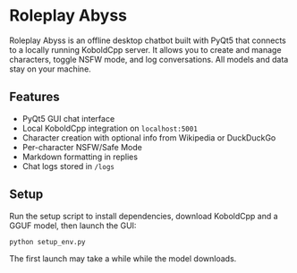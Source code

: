 # Roleplay Abyss

Roleplay Abyss is an offline desktop chatbot built with PyQt5 that connects to a locally running KoboldCpp server. It allows you to create and manage characters, toggle NSFW mode, and log conversations. All models and data stay on your machine.

## Features
- PyQt5 GUI chat interface
- Local KoboldCpp integration on `localhost:5001`
- Character creation with optional info from Wikipedia or DuckDuckGo
- Per-character NSFW/Safe Mode
- Markdown formatting in replies
- Chat logs stored in `/logs`

## Setup
Run the setup script to install dependencies, download KoboldCpp and a GGUF model, then launch the GUI:

```bash
python setup_env.py
```

The first launch may take a while while the model downloads.
